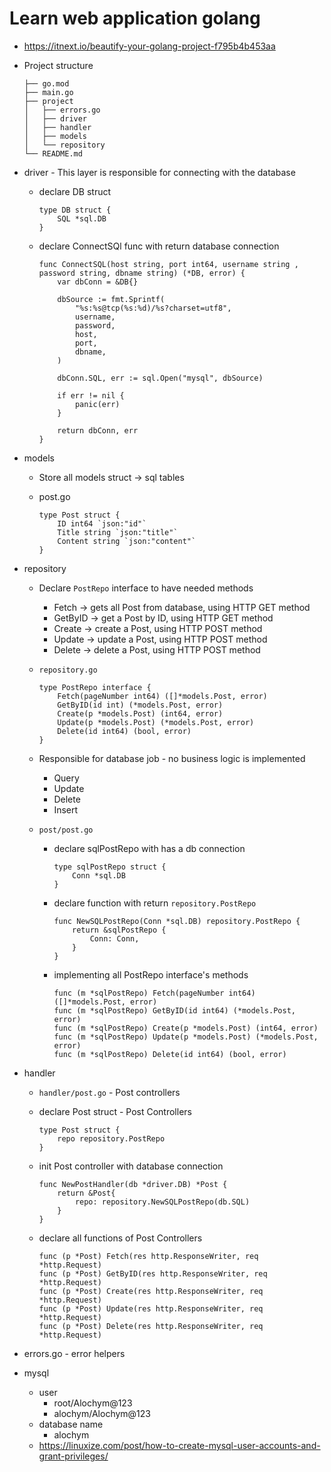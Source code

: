 # Learn web application golang

-   https://itnext.io/beautify-your-golang-project-f795b4b453aa

-   Project structure

        ├── go.mod
        ├── main.go
        ├── project
        │   ├── errors.go
        │   ├── driver
        │   ├── handler
        │   ├── models
        │   └── repository
        └── README.md

-   driver - This layer is responsible for connecting with the database
    -   declare DB struct

            type DB struct {
                SQL *sql.DB
            }

    -   declare ConnectSQl func with return database connection

            func ConnectSQL(host string, port int64, username string , password string, dbname string) (*DB, error) {
                var dbConn = &DB{}

                dbSource := fmt.Sprintf(
                    "%s:%s@tcp(%s:%d)/%s?charset=utf8",
                    username,
                    password,
                    host,
                    port,
                    dbname,
                )

                dbConn.SQL, err := sql.Open("mysql", dbSource)

                if err != nil {
                    panic(err)
                }

                return dbConn, err
            }

-   models
    -   Store all models struct -> sql tables
    -   post.go

            type Post struct {
                ID int64 `json:"id"`
                Title string `json:"title"`
                Content string `json:"content"`
            }

-   repository
    -   Declare `PostRepo` interface to have needed methods
        -   Fetch       -> gets all Post from database, using HTTP GET method
        -   GetByID     -> get a Post by ID, using HTTP GET method
        -   Create      -> create a Post, using HTTP POST method
        -   Update      -> update a Post, using HTTP POST method
        -   Delete      -> delete a Post, using HTTP POST method
    -   `repository.go`

            type PostRepo interface {
                Fetch(pageNumber int64) ([]*models.Post, error)
                GetByID(id int) (*models.Post, error)
                Create(p *models.Post) (int64, error)
                Update(p *models.Post) (*models.Post, error)
                Delete(id int64) (bool, error)
            }

    -   Responsible for database job - no business logic is implemented
        -   Query
        -   Update
        -   Delete
        -   Insert
    -   `post/post.go`
        -   declare sqlPostRepo with has a db connection

                type sqlPostRepo struct {
                    Conn *sql.DB
                }

        -   declare function with return `repository.PostRepo`

                func NewSQLPostRepo(Conn *sql.DB) repository.PostRepo {
                    return &sqlPostRepo {
                        Conn: Conn,
                    }
                }

        -   implementing all PostRepo interface's methods

                func (m *sqlPostRepo) Fetch(pageNumber int64) ([]*models.Post, error)
                func (m *sqlPostRepo) GetByID(id int64) (*models.Post, error)
                func (m *sqlPostRepo) Create(p *models.Post) (int64, error)
                func (m *sqlPostRepo) Update(p *models.Post) (*models.Post, error)
                func (m *sqlPostRepo) Delete(id int64) (bool, error)

-   handler
    -   `handler/post.go` - Post controllers
    -   declare Post struct - Post Controllers

            type Post struct {
                repo repository.PostRepo
            }

    -   init Post controller with database connection

            func NewPostHandler(db *driver.DB) *Post {
                return &Post{
                    repo: repository.NewSQLPostRepo(db.SQL)
                }
            }

    -   declare all functions of Post Controllers

            func (p *Post) Fetch(res http.ResponseWriter, req *http.Request)
            func (p *Post) GetByID(res http.ResponseWriter, req *http.Request)
            func (p *Post) Create(res http.ResponseWriter, req *http.Request)
            func (p *Post) Update(res http.ResponseWriter, req *http.Request)
            func (p *Post) Delete(res http.ResponseWriter, req *http.Request)

-   errors.go - error helpers
-   mysql
    -   user
        -   root/Alochym@123
        -   alochym/Alochym@123
    -   database name
        -   alochym
    -   https://linuxize.com/post/how-to-create-mysql-user-accounts-and-grant-privileges/
